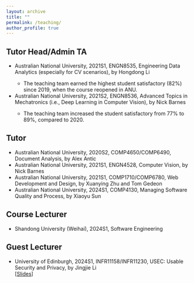 ```yaml
---
layout: archive
title: ""
permalink: /teaching/
author_profile: true
---
```


<style>
table.imgtable, table.imgtable td{
  border: none;
  /* height: auto; */
  /* text-align: left; */
}

</style>

## <i class="fa fa-fw fa-copy"></i> Tutor Head/Admin TA

<ul>
  
  <li>Australian National University, 2021S1, ENGN8535, Engineering Data Analytics (especially for CV scenarios), by Hongdong Li</li>
  <ul>
  <li> The teaching team earned the highest student satisfactory (82%) since 2019, when the course reopened in ANU. </li>
  </ul>

  <li>Australian National University, 2021S2, ENGN8536, Advanced Topics in Mechatronics (i.e., Deep Learning in Computer Vision), by Nick Barnes</li>
    <ul>
  <li> The teaching team increased the student satisfactory from 77% to 89%, compared to 2020. </li>
  </ul>
  
</ul>

## <i class="fa fa-fw fa-copy"></i> Tutor


<ul>

  <li>Australian National University, 2020S2, COMP4650/COMP6490, Document Analysis, by Alex Antic </li>

  <li>Australian National University, 2021S1, ENGN4528, Computer Vision, by Nick Barnes </li>

  <li>Australian National University, 2021S1, COMP1710/COMP6780, Web Development and Design, by Xuanying Zhu and Tom Gedeon </li>

  <li>Australian National University, 2024S1, COMP4130, Managing Software Quality and Process, by Xiaoyu Sun </li>
  
</ul>

## <i class="fa fa-fw fa-copy"></i> Course Lecturer

<ul>

<li>Shandong University (Weihai), 2024S1, Software Engineering</li>

</ul>

## <i class="fa fa-fw fa-copy"></i> Guest Lecturer

<ul>

<li> University of Edinburgh, 2024S1, INFR11158/INFR11230, USEC: Usable Security and Privacy, by Jingjie Li</li> [<a href="https://ShidongPAN.github.io/_pages/papers/guest_lecturer_Edingburgh.pdf" target="_blank">Slides</a>]

</ul>


